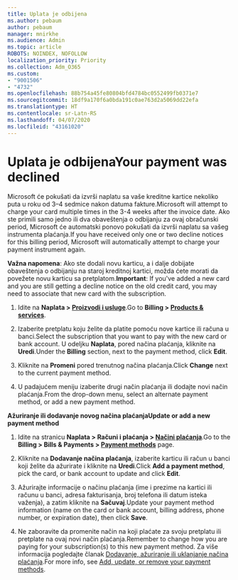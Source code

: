 ```yaml
---
title: Uplata je odbijena
ms.author: pebaum
author: pebaum
manager: mnirkhe
ms.audience: Admin
ms.topic: article
ROBOTS: NOINDEX, NOFOLLOW
localization_priority: Priority
ms.collection: Adm_O365
ms.custom:
- "9001506"
- "4732"
ms.openlocfilehash: 88b754a45fe80804bfd4784bc0552499fb0371e7
ms.sourcegitcommit: 18df9a170f6a0bda191c0ae763d2a5069dd22efa
ms.translationtype: HT
ms.contentlocale: sr-Latn-RS
ms.lasthandoff: 04/07/2020
ms.locfileid: "43161020"
---
```

# <a name="your-payment-was-declined"></a><span data-ttu-id="f4dca-102">Uplata je odbijena</span><span class="sxs-lookup"><span data-stu-id="f4dca-102">Your payment was declined</span></span>

<span data-ttu-id="f4dca-103">Microsoft će pokušati da izvrši naplatu sa vaše kreditne kartice nekoliko puta u roku od 3–4 sedmice nakon datuma fakture.</span><span class="sxs-lookup"><span data-stu-id="f4dca-103">Microsoft will attempt to charge your card multiple times in the 3-4 weeks after the invoice date.</span></span>  <span data-ttu-id="f4dca-104">Ako ste primili samo jedno ili dva obaveštenja o odbijanju za ovaj obračunski period, Microsoft će automatski ponovo pokušati da izvrši naplatu sa vašeg instrumenta plaćanja.</span><span class="sxs-lookup"><span data-stu-id="f4dca-104">If you have received only one or two decline notices for this billing period, Microsoft will automatically attempt to charge your payment instrument again.</span></span>  

<span data-ttu-id="f4dca-105">**Važna napomena**: Ako ste dodali novu karticu, a i dalje dobijate obaveštenja o odbijanju na staroj kreditnoj kartici, možda ćete morati da povežete novu karticu sa pretplatom.</span><span class="sxs-lookup"><span data-stu-id="f4dca-105">**Important**: If you've added a new card and you are still getting a decline notice on the old credit card, you may need to associate that new card with the subscription.</span></span>

1. <span data-ttu-id="f4dca-106">Idite na **Naplata > [Proizvodi i usluge](https://go.microsoft.com/fwlink/p/?linkid=842054)**.</span><span class="sxs-lookup"><span data-stu-id="f4dca-106">Go to **Billing > [Products & services](https://go.microsoft.com/fwlink/p/?linkid=842054)**.</span></span>

2. <span data-ttu-id="f4dca-107">Izaberite pretplatu koju želite da platite pomoću nove kartice ili računa u banci.</span><span class="sxs-lookup"><span data-stu-id="f4dca-107">Select the subscription that you want to pay with the new card or bank account.</span></span> <span data-ttu-id="f4dca-108">U odeljku **Naplata**, pored načina plaćanja, kliknite na **Uredi**.</span><span class="sxs-lookup"><span data-stu-id="f4dca-108">Under the **Billing** section, next to the payment method, click **Edit**.</span></span>

3. <span data-ttu-id="f4dca-109">Kliknite na **Promeni** pored trenutnog načina plaćanja.</span><span class="sxs-lookup"><span data-stu-id="f4dca-109">Click **Change** next to the current payment method.</span></span>

4. <span data-ttu-id="f4dca-110">U padajućem meniju izaberite drugi način plaćanja ili dodajte novi način plaćanja.</span><span class="sxs-lookup"><span data-stu-id="f4dca-110">From the drop-down menu, select an alternate payment method, or add a new payment method.</span></span>

<span data-ttu-id="f4dca-111">**Ažuriranje ili dodavanje novog načina plaćanja**</span><span class="sxs-lookup"><span data-stu-id="f4dca-111">**Update or add a new payment method**</span></span>

1. <span data-ttu-id="f4dca-112">Idite na stranicu **Naplata > Računi i plaćanja > [Načini plaćanja](https://go.microsoft.com/fwlink/p/?linkid=2018806)**.</span><span class="sxs-lookup"><span data-stu-id="f4dca-112">Go to the **Billing > Bills & Payments > [Payment methods](https://go.microsoft.com/fwlink/p/?linkid=2018806)** page.</span></span>

2. <span data-ttu-id="f4dca-113">Kliknite na **Dodavanje načina plaćanja**, izaberite karticu ili račun u banci koji želite da ažurirate i kliknite na **Uredi**.</span><span class="sxs-lookup"><span data-stu-id="f4dca-113">Click **Add a payment method**, pick the card, or bank account to update and click **Edit**.</span></span>

3. <span data-ttu-id="f4dca-114">Ažurirajte informacije o načinu plaćanja (ime i prezime na kartici ili računu u banci, adresa fakturisanja, broj telefona ili datum isteka važenja), a zatim kliknite na **Sačuvaj**.</span><span class="sxs-lookup"><span data-stu-id="f4dca-114">Update your payment method information (name on the card or bank account, billing address, phone number, or expiration date), then click **Save**.</span></span>

4. <span data-ttu-id="f4dca-115">Ne zaboravite da promenite način na koji plaćate za svoju pretplatu ili pretplate na ovaj novi način plaćanja.</span><span class="sxs-lookup"><span data-stu-id="f4dca-115">Remember to change how you are paying for your subscription(s) to this new payment method.</span></span> <span data-ttu-id="f4dca-116">Za više informacija pogledajte članak [Dodavanje, ažuriranje ili uklanjanje načina plaćanja](https://go.microsoft.com/fwlink/?linkid=2118133).</span><span class="sxs-lookup"><span data-stu-id="f4dca-116">For more info, see [Add, update, or remove your payment methods](https://go.microsoft.com/fwlink/?linkid=2118133).</span></span> 
